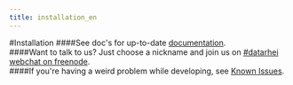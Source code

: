 ```yaml
---
title: installation_en 
---
```

#Installation
####See doc's for up-to-date [documentation](https://github.com/datarhei/small-restreamer-internal/tree/master/docs).  
####Want to talk to us? Just choose a nickname and join us on <a target= "_blank" href="https://webchat.freenode.net/?channels=datarhei">#datarhei webchat on freenode</a>.  
####If you're having a weird problem while developing, see [Known Issues](https://github.com/datarhei/small-restreamer-internal/issues).